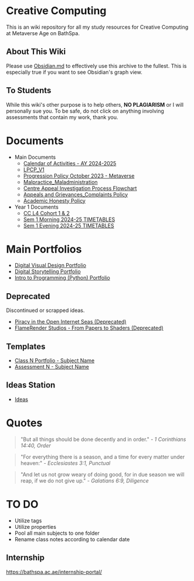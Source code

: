 # Creative Computing
This is an wiki repository for all my study resources for Creative Computing at Metaverse Age on BathSpa.
## About This Wiki
Please use [Obsidian.md](https://obsidian.md/) to effectively use this archive to the fullest. This is especially true if you want to see Obsidian's graph view.
## To Students
While this wiki's other purpose is to help others, **NO PLAGIARISM** or I will personally sue you. To be safe, do not click on anything involving assessments that contain my work, thank you.
# Documents
- Main Documents
	- [Calendar of Activities - AY 2024-2025](Important/Calendar%20of%20Activities%20-%20AY%202024-2025.pdf)
	- [LPCP_V1](Important/LPCP_V1.pdf)
	- [Progression Policy October 2023 - Metaverse](Important/Progression%20Policy%20October%202023%20-%20Metaverse.pdf)
	- [Malpractice_Maladministration](Important/Malpractice_Maladministration.pdf)
	- [Centre Appeal Investigation Process Flowchart](Important/Centre%20Appeal%20Investigation%20Process%20Flowchart.pdf)
	- [Appeals and Grievances_Complaints Policy](Important/Appeals%20and%20Grievances_Complaints%20Policy.pdf)
	- [Academic Honesty Policy](Important/Academic%20Honesty%20Policy.pdf)
- Year 1 Documents
	- [CC L4 Cohort 1 & 2](Year%201/CC%20L4%20Cohort%201%20&%202.pdf)
	- [Sem 1 Morning 2024-25 TIMETABLES](Year%201/Sem%201%20Morning%202024-25%20TIMETABLES.pdf)
	- [Sem 1 Evening 2024-25 TIMETABLES](Year%201/Sem%201%20Evening%202024-25%20TIMETABLES.pdf)
# Main Portfolios
- [Digital Visual Design Portfolio](Year%201/Classes/01%20-%20Digital%20Visual%20Design/Digital%20Visual%20Design%20Portfolio.md)
- [Digital Storytelling Portfolio](Year%201/Classes/02%20-%20Digital%20Storytelling/Digital%20Storytelling%20Portfolio.md)
- [Intro to Programming (Python) Portfolio](Year%201/Classes/03%20-%20Intro%20to%20Programming%20(Python)/Intro%20to%20Programming%20(Python)%20Portfolio.md)
## Deprecated
Discontinued or scrapped ideas.
- [Piracy in the Open Internet Seas (Deprecated)](Year%201/Deprecated/Piracy%20in%20the%20Open%20Internet%20Seas%20(Deprecated).md)
- [FlameRender Studios - From Papers to Shaders (Deprecated)](Year%201/Deprecated/FlameRender%20Studios%20-%20From%20Papers%20to%20Shaders%20(Deprecated).md)
## Templates
- [Class N Portfolio - Subject Name](Templates/Class%20N%20Portfolio%20-%20Subject%20Name.md)
- [Assessment N - Subject Name](Templates/Assessment%20N%20-%20Subject%20Name.md)
## Ideas Station
- [Ideas](Ideas.md)
# Quotes

> "But all things should be done decently and in order."
> *- 1 Corinthians 14:40, Order*

> "For everything there is a season, and a time for every matter under heaven:"
> *- Ecclesiastes 3:1, Punctual*

> "And let us not grow weary of doing good, for in due season we will reap, if we do not give up."
> *- Galatians 6:9, Diligence*
# TO DO
- Utilize tags
- Utilize properties
- Pool all main subjects to one folder
- Rename class notes according to calendar date
## Internship
https://bathspa.ac.ae/internship-portal/